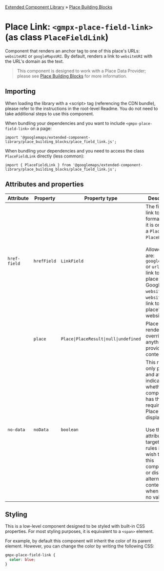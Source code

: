 [Extended Component Library](../../../README.md) » [Place Building Blocks](../README.md)

# Place Link: `<gmpx-place-field-link>` (as class `PlaceFieldLink`)

Component that renders an anchor tag to one of this place's URLs:
`websiteURI` or `googleMapsURI`. By default, renders a link to `websiteURI`
with the URL's domain as the text.

> This component is designed to work with a Place Data Provider; please see [Place Building Blocks](../README.md) for more information.

## Importing

When loading the library with a &lt;script&gt; tag (referencing the CDN bundle), please refer to the instructions in the root-level Readme. You do not need to take additional steps to use this component.

When bundling your dependencies and you want to include `<gmpx-place-field-link>` on a page:

```
import '@googlemaps/extended-component-library/place_building_blocks/place_field_link.js';
```

When bundling your dependencies and you need to access the class `PlaceFieldLink` directly (less common):

```
import { PlaceFieldLink } from '@googlemaps/extended-component-library/place_building_blocks/place_field_link.js';
```

## Attributes and properties

| Attribute    | Property    | Property type                         | Description                                                                                                                                                                                                                                                      | Default        | Reflects? |
| ------------ | ----------- | ------------------------------------- | ---------------------------------------------------------------------------------------------------------------------------------------------------------------------------------------------------------------------------------------------------------------- | -------------- | --------- |
| `href-field` | `hrefField` | `LinkField`                           | The field to link to, formatted as it is on either a `Place` or `PlaceResult`.<br/><br/>Allowed fields are: `googleMapsURI` or `url` for a link to this place on Google Maps; `websiteURI` or `website` for a link to this place's website.                      | `'websiteURI'` | ✅         |
|              | `place`     | `Place\|PlaceResult\|null\|undefined` | Place data to render, overriding anything provided by context.                                                                                                                                                                                                   |                | ❌         |
| `no-data`    | `noData`    | `boolean`                             | This read-only property and attribute indicate whether the component has the required Place data to display itself.<br/><br/>Use the attribute to target CSS rules if you wish to hide this component, or display alternate content, when there's no valid data. | `true`         | ✅         |

## Styling

This is a low-level component designed to be styled with built-in CSS properties. For most styling purposes, it is equivalent to a `<span>` element.

For example, by default this component will inherit the color of its parent element. However, you can change the color by writing the following CSS:


```css
gmpx-place-field-link {
  color: blue;
}
```



